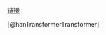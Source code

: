 [链接](https://pkmer.cn/Pkmer-Docs/10-obsidian/obsidian%E4%BD%BF%E7%94%A8%E6%8A%80%E5%B7%A7/zotero-obsidian/zotlit%E5%AE%9E%E7%8E%B0obsidian%E5%92%8Czotero%E8%81%94%E5%8A%A8/)




[@hanTransformerTransformer] 

